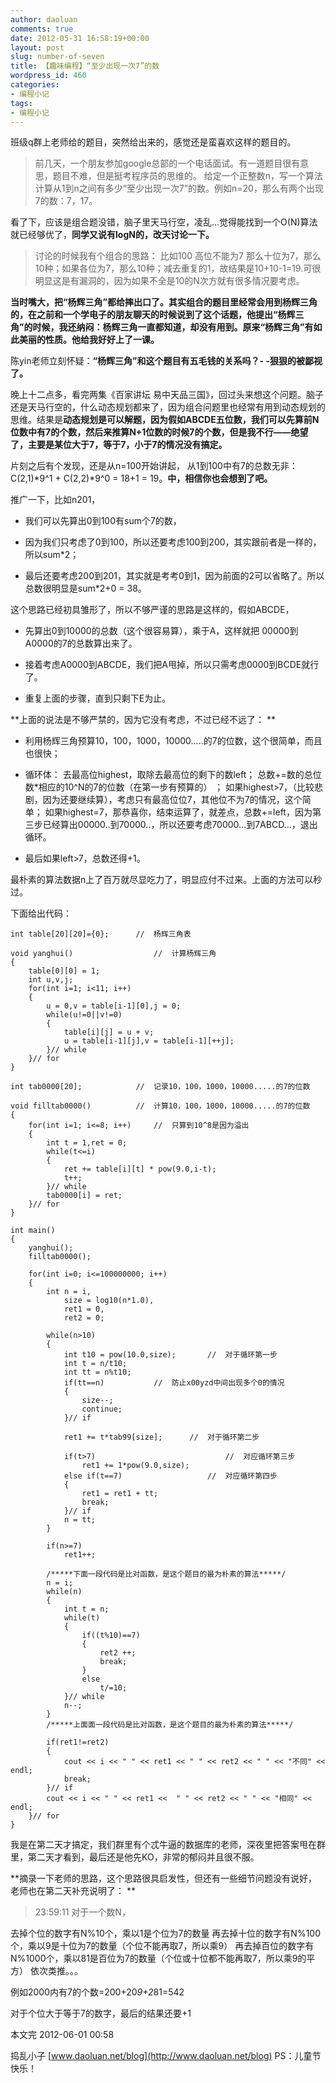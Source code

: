 ```yaml
---
author: daoluan
comments: true
date: 2012-05-31 16:58:19+00:00
layout: post
slug: number-of-seven
title: 【趣味编程】“至少出现一次7”的数
wordpress_id: 460
categories:
- 编程小记
tags:
- 编程小记
---
```


班级q群上老师给的题目，突然给出来的，感觉还是蛮喜欢这样的题目的。


> 前几天，一个朋友参加google总部的一个电话面试。有一道题目很有意思，题目不难，但是挺考程序员的思维的。
给定一个正整数n，写一个算法计算从1到n之间有多少“至少出现一次7”的数。例如n=20，那么有两个出现7的数：7，17。


<!-- more -->

看了下，应该是组合题没错，脑子里天马行空，凌乱...觉得能找到一个O(N)算法就已经够优了，**同学又说有logN的，改天讨论一下。**


> 讨论的时候我有个组合的思路：
比如100
高位不能为7
那么十位为7，那么10种；如果各位为7，那么10种；减去重复的1，故结果是10+10-1=19.可很明显这是有漏洞的，因为如果不全是10的N次方就有很多情况要考虑。


**当时嘴大，把“杨辉三角”都给摔出口了。其实组合的题目里经常会用到杨辉三角的，在之前和一个学电子的朋友聊天的时候说到了这个话题，他提出“杨辉三角”的时候，我还纳闷：杨辉三角一直都知道，却没有用到。原来“杨辉三角”有如此美丽的性质。他给我好好上了一课。**

陈yin老师立刻怀疑：**“杨辉三角”和这个题目有五毛钱的关系吗？- -狠狠的被鄙视了。**

晚上十二点多，看完两集《百家讲坛 易中天品三国》，回过头来想这个问题。脑子还是天马行空的，什么动态规划都来了，因为组合问题里也经常有用到动态规划的思维。结果是**动态规划是可以解题，因为假如ABCDE五位数，我们可以先算前N位数中有7的个数，然后来推算N+1位数的时候7的个数，但是我不行——绝望了，主要是某位大于7，等于7，小于7的情况没有搞定。**

片刻之后有个发现，还是从n=100开始讲起，
从1到100中有7的总数无非：C(2,1)*9^1 + C(2,2)*9^0 = 18+1 = 19。**中，相信你也会想到了吧。**

推广一下，比如n201，



	
  * 我们可以先算出0到100有sum个7的数，

	
  * 因为我们只考虑了0到100，所以还要考虑100到200，其实跟前者是一样的，所以sum*2；

	
  * 最后还要考虑200到201，其实就是考考0到1，因为前面的2可以省略了。所以总数很明显是sum*2+0 = 38。


这个思路已经初具雏形了，所以不够严谨的思路是这样的，假如ABCDE，

	
  * 先算出0到10000的总数（这个很容易算），乘于A，这样就把 00000到A0000的7的总数算出来了。

	
  * 接着考虑A0000到ABCDE，我们把A甩掉，所以只需考虑0000到BCDE就行了。

	
  * 重复上面的步骤，直到只剩下E为止。


**上面的说法是不够严禁的，因为它没有考虑，不过已经不远了： **



	
  * 利用杨辉三角预算10，100，1000，10000.....的7的位数，这个很简单，而且也很快；

	
  * 循环体：
去最高位highest，取除去最高位的剩下的数left；
总数+=数的总位数*相应的10^N的7的位数（在第一步有预算的） ；
如果highest>7，（比较悲剧，因为还要继续算），考虑只有最高位位7，其他位不为7的情况，这个简单；
如果highest=7，那恭喜你，结束运算了，就差点，总数+=left，因为第三步已经算出00000..到70000..，所以还要考虑70000...到7ABCD...，退出循环。

	
  * 最后如果left>7，总数还得+1。


最朴素的算法数据n上了百万就尽显吃力了，明显应付不过来。上面的方法可以秒过。

下面给出代码：

    
    int table[20][20]={0};		//	杨辉三角表
    
    void yanghui()					//	计算杨辉三角
    {
    	table[0][0] = 1;
    	int u,v,j;
    	for(int i=1; i<11; i++)
    	{
    		u = 0,v = table[i-1][0],j = 0;
    		while(u!=0||v!=0)
    		{
    			table[i][j] = u + v;
    			u = table[i-1][j],v = table[i-1][++j];
    		}// while
    	}// for
    }
    
    int tab0000[20];			//	记录10，100，1000，10000.....的7的位数
    
    void filltab0000()			//	计算10，100，1000，10000.....的7的位数
    {
    	for(int i=1; i<=8; i++)		//	只算到10^8是因为溢出
    	{
    		int t = 1,ret = 0;
    		while(t<=i)
    		{
    			ret += table[i][t] * pow(9.0,i-t);
    			t++;
    		}// while
    		tab0000[i] = ret;
    	}// for
    }
    
    int main()
    {
    	yanghui();
    	filltab0000();
    
    	for(int i=0; i<=100000000; i++)
    	{
    		int n = i,
    			size = log10(n*1.0),
    			ret1 = 0,
    			ret2 = 0;
    
    		while(n>10)
    		{
    			int t10 = pow(10.0,size);		//	对于循环第一步
    			int t = n/t10;
    			int tt = n%t10;
    			if(tt==n)			//	防止x00yzd中间出现多个0的情况
    			{
    				size--;
    				continue;
    			}// if
    
    			ret1 += t*tab99[size];		//	对于循环第二步
    
    			if(t>7)								//	对应循环第三步
    				ret1 += 1*pow(9.0,size);
    			else if(t==7)					//	对应循环第四步
    			{
    				ret1 = ret1 + tt;
    				break;
    			}// if
    			n = tt;
    		}
    
    		if(n>=7)
    			ret1++;
    
    		/*****下面一段代码是比对函数，是这个题目的最为朴素的算法*****/
    		n = i;
    		while(n)
    		{
    			int t = n;
    			while(t)
    			{
    				if((t%10)==7)
    				{
    					ret2 ++;
    					break;
    				}
    				else
    					t/=10;
    			}// while
    			n--;
    		}
    		/*****上面面一段代码是比对函数，是这个题目的最为朴素的算法*****/
    
    		if(ret1!=ret2)
    		{
    			cout << i << " " << ret1 << " " << ret2 << " " << "不同" << endl;
    			break;
    		}// if
    		cout << i << " " << ret1 <<  " " << ret2 << " " << "相同" << endl;
    	}// for
    }


我是在第二天才搞定，我们群里有个忒牛逼的数据库的老师，深夜里把答案甩在群里，第二天才看到，最后还是他先KO，非常的郁闷并且很不服。

**摘录一下老师的思路，这个思路很具启发性，但还有一些细节问题没有说好，老师也在第二天补充说明了： **


> 23:59:11
对于一个数N，

去掉个位的数字有N%10个，乘以1是个位为7的数量
再去掉十位的数字有N%100个，乘以9是十位为7的数量（个位不能再取7，所以乘9）
再去掉百位的数字有N%1000个，乘以81是百位为7的数量（个位或十位都不能再取7，所以乘9的平方）
依次类推。。。

例如2000内有7的个数=200+20*9+2*81=542

对于个位大于等于7的数字，最后的结果还要+1


本文完 2012-06-01 00:58

捣乱小子 [www.daoluan.net/blog](http://www.daoluan.net/blog) PS：儿童节快乐！
